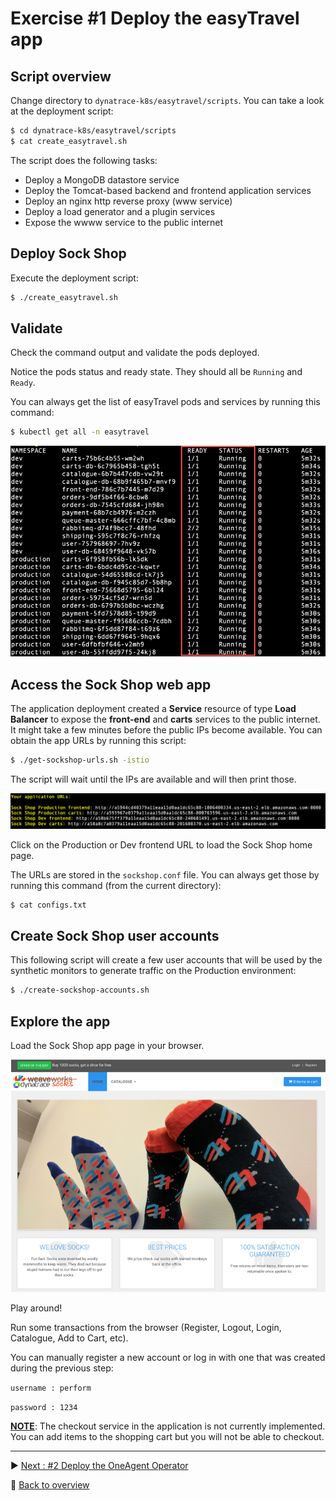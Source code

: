 # Exercise #1 Deploy the easyTravel app

## Script overview

Change directory to `dynatrace-k8s/easytravel/scripts`. You can take a look at the deployment script:
```sh
$ cd dynatrace-k8s/easytravel/scripts
$ cat create_easytravel.sh
```
The script does the following tasks:
- Deploy a MongoDB datastore service
- Deploy the Tomcat-based backend and frontend application services
- Deploy an nginx http reverse proxy (www service)
- Deploy a load generator and a plugin services
- Expose the wwww service to the public internet

## Deploy Sock Shop
Execute the deployment script:
```sh
$ ./create_easytravel.sh
```
## Validate
Check the command output and validate the pods deployed.

Notice the pods status and ready state. They should all be `Running` and `Ready`. 

You can always get the list of easyTravel pods and services by running this command: 

```sh
$ kubectl get all -n easytravel
```

![validation](assets/validate.png)

## Access the Sock Shop web app

The application deployment created a <b>Service</b> resource of type <b>Load Balancer</b> to expose the <b>front-end</b> and <b>carts</b> services to the public internet. It might take a few minutes before the public IPs become available.
You can obtain the app URLs by running this script:

```sh
$ ./get-sockshop-urls.sh -istio
```
The script will wait until the IPs are available and will then print those. 

![app urls](assets/app_urls.png)

Click on the Production or Dev frontend URL to load the Sock Shop home page.

The URLs are stored in the `sockshop.conf` file. You can always get those by running this command (from the current directory):

```sh
$ cat configs.txt
```

## Create Sock Shop user accounts

This following script will create a few user accounts that will be used by the synthetic monitors to generate traffic on the Production environment:

```sh
$ ./create-sockshop-accounts.sh
```

## Explore the app

Load the Sock Shop app page in your browser.

![sockshop](assets/sockshop.png)

Play around! 

Run some transactions from the browser (Register, Logout, Login, Catalogue, Add to Cart, etc).

You can manually register a new account or log in with one that was created during the previous step:

`username : perform`

`password : 1234`

<b><u>NOTE</u></b>: The checkout service in the application is not currently implemented. You can add items to the shopping cart but you will not be able to checkout.

---

:arrow_forward: [Next : #2 Deploy the OneAgent Operator](../02_Deploy_OneAgent_Operator)

:arrow_up_small: [Back to overview](../)
